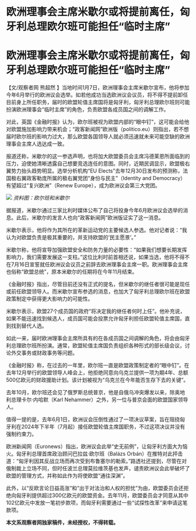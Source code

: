 # 欧洲理事会主席米歇尔或将提前离任，匈牙利总理欧尔班可能担任“临时主席”

# 欧洲理事会主席米歇尔或将提前离任，匈牙利总理欧尔班可能担任“临时主席”

【文/观察者网 熊超然
】当地时间1月7日，欧洲理事会主席米歇尔宣布，他将参加今年6月举行的欧洲议会选举。如若他成功当选欧洲议会议员，将不得不提前卸任目前身上所任职务，届时的欧盟轮值主席国将是匈牙利，匈牙利总理欧尔班则可能扮演欧洲理事会“临时主席”的角色，负责欧盟各成员国之间的调解工作。

对此，英国《金融时报》认为，欧尔班被视为欧盟内部的“眼中钉”，这可能会给他对欧盟施加影响力带来机会；“政客新闻网”欧洲版（politico.eu）则指出，若不想届时欧尔班的影响力过大，那么欧盟各国领导人就必须迅速就未来可能空缺的欧洲理事会主席人选达成一致。

报道还称，米歇尔的这一参选声明，也将加大欧盟委员会主席冯德莱恩所面临到的压力，迫使她清晰透露自己想要竞选连任的意图。同时，近期民调显示，欧盟极右翼势力抬头趋势明显。选举分析机构“EU
Elects”去年12月30日发布的预测称，法国极右翼政客勒庞所属的极右翼党团“身份与民主”（Identity and
Democracy）有望超过“复兴欧洲”（Renew Europe），成为欧洲议会第三大党团。

![](https://inews.gtimg.com/om_bt/OfaItGxsXW2lVAjzE-4xkNBkG5Nmys4c01-Fv0NzGoNsQAA/1000)
_资料图：欧尔班和米歇尔_

据报道，米歇尔通过三家比利时媒体公布了自己将投身今年6月欧洲议会选举的消息。此后，米歇尔的发言人也向“政客新闻网”欧洲版证实了这一消息。

米歇尔表示，他将作为其所在的革新运动党的主要候选人参选。他对记者说：“我认为对欧盟负责是极其重要的，并支持欧盟的‘民主愿景’。”

米歇尔称，他将宣导加强欧盟安全和防务力量的必要性：“如果我们想要长期发挥影响力，我们需要发展这一支柱。”这位比利时前首相还说，如果当选，他将不得不在7月16日宣誓就任欧洲议会议员之前辞去欧洲理事会主席一职。欧洲理事会主席也俗称“欧盟总统”，原本米歇尔的任期将在今年11月结束。

《金融时报》指出，尽管目前还没有正式的提名，但米歇尔的继任者很可能是现任或前任欧盟领导人。而米歇尔宣布参选的消息，也加大了匈牙利总理欧尔班在欧盟政策制定中获得更大影响力的可能性。

米歇尔表示，欧盟27个成员国的政府“将决定我的继任者何时上任”。他补充说，如果不能迅速找到候选人，成员国可能会投票允许匈牙利担任欧盟轮值主席国，直到找到替代人选。

如此一来，届时欧洲理事会主席所具有的在各成员国之间调解的角色，将会由匈牙利总理欧尔班所扮演。通常，欧盟轮值主席国负责组织各种形式的部长级会议，讨论外交事务或财政事务等问题。

《金融时报》称，在过去的一年里，欧尔班一直是欧盟政策制定者的“眼中钉”。在去年12月举行的欧盟领导人峰会上，他拒绝同意向乌克兰提供一项为期4年、总额500亿欧元的财政援助计划。该计划被视为“乌克兰在今年能否生存下去的关键”。

去年10月，欧尔班还会见了俄罗斯总统普京，他是自俄乌冲突爆发以来，除奥地利总理卡尔·内哈默（Karl
Nehammer）之外，另一位与普京会面的欧盟国家领导人。

值得一提的是，去年6月1日，欧洲议会压倒性通过了一项决议草案，旨在阻挠匈牙利在2024年下半年（7月起）接任欧盟轮值主席国职务，不过这项决议并没有强制约束力。

欧洲新闻网（Euronews）指出，欧洲议会此举“史无前例”，让匈牙利方面大为恼火。匈牙利总理首席政治顾问巴拉兹·欧尔班（Balázs
Orbán）在推特对此抨击道：“匈牙利因其反战立场而再次受到布鲁塞尔的勒索。”路透社还提到，尽管在对俄制裁上立场不同，但时任波兰总理莫拉维茨基也发声，谴责欧洲议会此举破坏了欧盟的管理方式，并称如此作为将使欧盟“通往深渊”。

此外，以“反欧言论日益高涨”和“出于对法治和人权的担忧”为由，欧盟委员会还拒绝向匈牙利提供超过300亿欧元的欧盟资金。去年11月，欧盟委员会才同意从其中102亿欧元中发放一笔初步款项，而匈牙利需要通过一些“试探性改革”来申请这笔款项。

**本文系观察者网独家稿件，未经授权，不得转载。**

